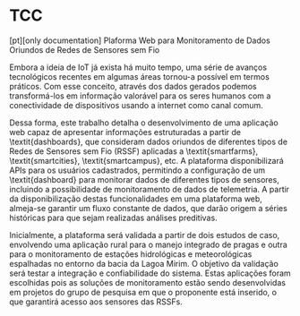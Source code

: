 # TCC
[pt][only documentation] Plaforma Web para Monitoramento de Dados Oriundos de Redes de Sensores sem Fio

Embora a ideia de IoT já exista há muito tempo, uma série de avanços tecnológicos recentes em algumas áreas tornou-a possível em termos práticos. Com esse conceito, através dos dados gerados podemos transformá-los em informação valorável para os seres humanos com a conectividade de dispositivos usando a internet como canal comum. 

Dessa forma, este trabalho detalha o desenvolvimento de uma aplicação web capaz de apresentar informações estruturadas a partir de \textit{dashboards}, que consideram dados oriundos de diferentes tipos de Redes de Sensores sem Fio (RSSF) aplicadas a \textit{smartfarms}, \textit{smartcities}, \textit{smartcampus}, etc. A plataforma disponibilizará APIs para os usuários cadastrados, permitindo a configuração de um \textit{dashboard} para monitorar dados de diferentes tipos de sensores, incluindo a possibilidade de monitoramento de dados de telemetria. A partir da disponibilização destas funcionalidades em uma plataforma web, almeja-se garantir um fluxo constante de dados, que darão origem a séries históricas para que sejam realizadas análises preditivas. 

Inicialmente, a plataforma será validada a partir de dois estudos de caso, envolvendo uma aplicação rural para o manejo integrado de pragas e outra para o monitoramento de estações hidrológicas e meteorológicas espalhadas no entorno da bacia da Lagoa Mirim. O objetivo da validação será testar a integração e confiabilidade do sistema. Estas aplicações foram escolhidas pois as soluções de monitoramento estão sendo desenvolvidas em projetos do grupo de pesquisa em que o proponente está inserido, o que garantirá acesso aos sensores das RSSFs.
